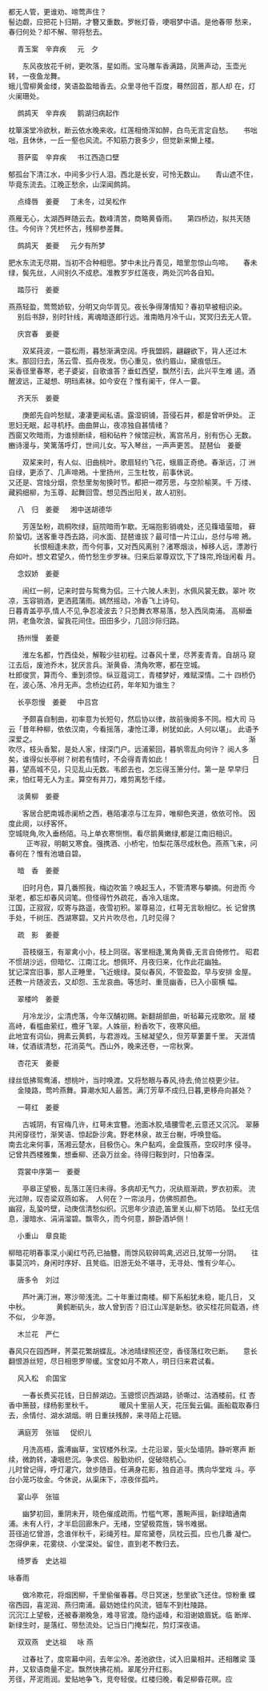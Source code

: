 <!-- { "loadSidebar": true } -->
都无人管，更谁劝、啼莺声住？　　　　　　　　　　　　　　　　　　　　
　 
　　 髻边觑，应把花卜归期，才簪又重数。罗帐灯昏，哽咽梦中语。是他春带
愁来，春归何处？却不解、带将愁去。　　　　　　　　　　　　　　　　　 

　
青玉案　辛弃疾
　 
元　夕 

　　东风夜放花千树，更吹落，星如雨。宝马雕车香满路，凤箫声动，玉壶光
转，一夜鱼龙舞。　　　　　　　　　　　　　　　　　　　　　　　　　　
　 
　　 蛾儿雪柳黄金缕，笑语盈盈暗香去。众里寻他千百度，蓦然回首，那人却
在，灯火阑珊处。　　　　　　　　　　　　　　　　　　　　　　　　　　 

　
鹧鸪天　辛弃疾
　 
鹅湖归病起作 

枕箪溪堂冷欲秋，断云依水晚来收。红莲相倚浑如醉，白鸟无言定自愁。
　 
书咄咄，且休休，一丘一壑也风流。不知筋力衰多少，但觉新来懒上楼。 

　
菩萨蛮　辛弃疾
　 
书江西造口壁 

郁孤台下清江水，中间多少行人泪。西北是长安，可怜无数山。
　 
青山遮不住，毕竟东流去。江晚正愁余，山深闻鹧鸪。 

　
点绛唇　姜夔
　 
丁未冬，过吴松作 

燕雁无心，太湖西畔随云去。数峰清苦，商略黄昏雨。 
　 
第四桥边，拟共天随住。今何许？凭栏怀古，残柳参差舞。 

　
鹧鸪天　姜夔
　 
元夕有所梦 

肥水东流无尽期，当初不合种相思。梦中未比丹青见，暗里忽惊山鸟啼。
　 
春未绿，鬓先丝，人间别久不成悲。准教岁岁红莲夜，两处沉吟各自知。 

　
踏莎行　姜夔 

燕燕轻盈，莺莺娇软，分明又向华胥见。夜长争得薄情知？春初早被相识染。
　 
别后书辞，别时针线，离魂暗逐郎行远。淮南皓月冷千山，冥冥归去无人管。 

　
庆宫春　姜夔 

　　双桨莼波，一蓑松雨，暮愁渐满空阔。呼我盟鸥，翩翩欲下，背人还过木
末。那回归去，荡云雪、孤舟夜发。伤心重见，依约眉山，黛痕低压。　　　
　 
　　 采香径里春寒，老子婆娑，自歌谁答？垂虹西望，飘然引去，此兴平生难
遏。酒醒波远，正凝想、明珰素袜。如今安在？惟有阑干，伴人一霎。　　　 

　
齐天乐　姜夔 

　　庚郎先自吟愁赋，凄凄更闻私语。露湿铜铺，苔侵石井，都是曾听伊处。
正思妇无眠，起寻机杼。曲曲屏山，夜凉独自甚情绪？　　　　　　　　　　
　 
　　 西窗又吹暗雨，为谁频断续，相和砧杵？候馆迎秋，离宫吊月，别有伤心
无数。豳诗漫与，笑篱落呼灯，世间儿女。写入琴丝，一声声更苦。
琵琶仙　姜夔 

　　双桨来时，有人似、旧曲桃叶。歌扇轻约飞花，蛾眉正奇绝。春渐远，汀
洲自绿，更添了、几声啼鴂。十里扬州，三生杜牧，前事休说。　　　　　　
　 
　　 又还是、宫烛分烟，奈愁里匆匆换时节。都把一襟芳思，与空阶榆荚。千
万缕、藏鸦细柳，为玉尊、起舞回雪。想见西出阳关，故人初别。　　　　　 

　
八　归　姜夔
　 
湘中送胡德华 


　　芳莲坠粉，疏桐吹绿，庭院暗雨乍歇。无端抱影销魂处，还见篠墙萤暗，
藓阶蛩切。送客重寻西去路，问水面、琵琶谁拔？最可惜一片江山，总付与啼
鴂。
　 
　　 长恨相逢未款，而今何事，又对西风离别？渚寒烟淡，棹移人远，漂渺行
舟如叶。想文君望久，倚竹愁生步罗袜。归来后翠尊双饮,下了珠帘,玲珑闲看
月。 

　
念奴娇　姜夔 

　　闹红一舸，记来时尝与鸳鸯为侣。三十六陂人未到，水佩风裳无数。翠叶
吹凉，玉容销酒，更洒菰蒲雨。嫣然摇动，冷香飞上诗句。　　　　　　　　
　 
　　 日暮青盖亭亭,情人不见,争忍凌波去？只恐舞衣寒易落，愁入西凤南浦。
高柳垂阴，老鱼吹浪，留我花间住。田田多少，几回沙际归路。　　　　　　 

　
扬州慢　姜夔 

　　淮左名都，竹西佳处，解鞍少驻初程。过春风十里，尽荠麦青青。自胡马
窥江去后，废池乔木，犹厌言兵。渐黄昏、清角吹寒，都在空城。　　　　　
　 
　　 杜郎俊赏，算而今、重到须惊。纵豆蔻词工，青楼梦好，难赋深情。二十
四桥仍在，波心荡、冷月无声。念桥边红药，年年知为谁生？　　　　　　　 

　
长亭怨慢　姜夔
　 
中吕宫 

　　予颇喜自制曲，初率意为长短句，然后协以律，故前後阕多不同。桓大司
马云「昔年种柳，依依汉南，今看摇落，凄怆江潭，树犹如此，人何以堪」。
此语予深爱之。　　　　　　　　　　　　　　　　　　　　　　　　　　　
　 
　　 渐吹尽，枝头香絮，是处人家，绿深门户。远浦萦回，暮帆零乱向何许？
阅人多矣，谁得似长亭树？树若有情时，不会得青青如此！　　　　　　　　
　 
　　 日暮，望高城不见，只见乱山无数。韦郎去也，怎忘得玉箫分付。第一是
早早归来，怕红萼无人为主。算空有并刀，难剪离愁千缕。 

　
淡黄柳　姜夔 

　　客居合肥南城赤阑桥之西，巷陌凄凉与江左异，唯柳色夹道，依依可怜。
因度此阕，以纾客怀。　　　　　　　　　　　　　　　　　　　　　　　　
　 
　 空城晓角,吹入垂杨陌。马上单衣寒恻恻。看尽鹅黄嫩绿,都是江南旧相识。
　 
　 正岑寂，明朝又寒食。强携酒、小桥宅，怕梨花落尽成秋色。燕燕飞来，问
春何在？惟有池塘自碧。 

　
暗　香　姜夔 

　　旧时月色，算几番照我，梅边吹笛？唤起玉人，不管清寒与攀摘。何逊而
今渐老，都忘却春风词笔。但怪得竹外疏花，香冷入瑶席。　　　　　　　　
　 
　　 江国，正寂寂，叹寄与路遥，夜雪初积。翠尊易泣，红萼无言耿相忆。长
记曾携手处，千树压、西湖寒碧。又片片吹尽也，几时见得？　　　　　　　 

　
疏　影　姜夔 

　　苔枝缀玉，有翠禽小小，枝上同宿。客里相逢,篱角黄昏,无言自倚修竹。
昭君不惯胡沙远，但暗忆、江南江北。想佩环、月夜归来，化作此花幽独。　
　 
　　 犹记深宫旧事，那人正睡里，飞近蛾绿。莫似春风，不管盈盈，早与安排
金屋。还教一片随波去，又却怨、玉龙哀曲。等恁时、重觅幽香，已入小窗横
幅。 

　
翠楼吟　姜夔 

　　月冷龙沙，尘清虎落，今年汉酺初赐。新翻胡部曲，听毡幕元戎歌吹。层
楼高峙，看槛曲萦红，檐牙飞翠。人姝丽，粉香吹下，夜寒风细。　　　　　
　 
　　 此地宜有词仙，拥素云黄鹤，与君游戏。玉梯凝望久，但芳草萋萋千里。
天涯情味，仗酒祓清愁，花消英气。西山外，晚来还卷，一帘秋霁。　　　　 

　
杏花天　姜夔 

绿丝低拂鸳鸯浦，想桃叶，当时唤渡。又将愁眼与春风,待去,倚兰桡更少驻。
　 
金陵路，莺吟燕舞。算潮水知人最苦。满汀芳草不成归,日暮,更移舟向甚处？ 

　
一萼红　姜夔 

　　古城阴，有官梅几许，红萼未宜簪。池面冰胶,墙腰雪老,云意还又沉沉。
翠藤共闲穿径竹，渐笑语、惊起卧沙禽。野老林泉，故王台榭，呼唤登临。　
　 
　　 南去北来何事，荡湘云楚水，目极伤心。朱户黏鸡，金盘簇燕，空叹时序
侵寻。记曾共西楼雅集，想垂柳、还袅万丝金。待得归鞍到时，只怕春深。　 

　
霓裳中序第一　姜夔 

　　亭皋正望极，乱落江莲归未得。多病却无气力，况纨扇渐疏，罗衣初索。
流光过隙，叹杏梁双燕如客。　人何在？一帘淡月，仿佛照颜色。　　　　　
　 
　　 幽寂，乱蛩吟壁，动庚信清愁似织。沉思年少浪迹,笛里关山,柳下坊陌。
坠红无信息，漫暗水、涓涓溜碧。飘零久，而今何意，醉卧酒垆侧！ 

　
小重山　章良能 

柳暗花明春事深,小阑红芍药,已抽簪。雨馀风软碎鸣禽,迟迟日,犹带一分阴。
　 
往事莫沉吟，身闲时序好、且凳临。旧游无处不堪寻，无寻处、惟有少年心。 

　
唐多令　刘过 

　　芦叶满汀洲，寒沙带浅流。二十年重过南楼。柳下系船犹未稳，能几日，
又中秋。
　 
　　 黄鹤断矶头，故人曾到否？旧江山浑是新愁。欲买桂花同载酒，终不似，
少年游。 

　
木兰花　严仁 

春风只在园西畔，荠菜花繁胡蝶乱。冰池晴绿照还空，香径落红吹已断。
　 
意长翻恨游丝短，尽日相思罗带缓。宝奁如月不欺人，明日归来君试看。 

　
风入松　俞国宝 

　　一春长费买花钱，日日醉湖边。玉骢惯识西湖路，骄嘶过、沽酒楼前。红
杏香中箫鼓，绿杨影里秋千。
　 
　　 暖风十里丽人天，花压鬓云偏。画船载取春归去，余情付、湖水湖烟。明
日重扶残醉，来寻陌上花钿。 

　
满庭芳　张镃
　 
促织儿 

　　月洗高梧，露溥幽草，宝钗楼外秋深。土花沿翠，萤火坠墙阴。静听寒声
断续，微韵转，凄咽悲沉。争求侣、殷勤劝织，促破晓机心。　　　　　　　
　 
　　 儿时曾记得，呼灯灌穴，敛步随音。任满身花影，独自追寻。携向华堂戏
斗。亭台小笼巧妆金。今休说，从渠床下，凉夜伴孤吟。　　　　　　　　　 

　
宴山亭　张镃 

　　幽梦初回，重阴未开，晓色催成疏雨。竹槛气寒，蕙畹声摇，新绿暗通南
浦。未有人行，才半启回廊朱户。无绪，空望极霓旌，锦书难据。　　　　　
　 
　　 苔径追忆曾游，念谁伴秋千，彩绳芳柱。犀帘黛卷，凤枕云孤，应也几番
凝伫。怎得伊来，花雾绕、小堂深处。留住，直到老不教归去。　　　　　　 

　
绮罗香　史达祖

咏春雨 

　　做冷欺花，将烟困柳，千里偷催春暮。尽日冥迷，愁里欲飞还住。惊粉重
蝶宿西园，喜泥润、燕归南浦。最妨她佳约风流，钿车不到杜陵路。　　　　
　 
　　 沉沉江上望极，还被春潮晚急，难寻官渡。隐约遥峰，和泪谢娘眉妩。临
断岸、新绿生时，是落红、带愁流处。记当日门掩梨花，剪灯深夜语。　　　 

　
双双燕　史达祖
　 
咏 燕 

　　过春社了，度帘幕中间，去年尘冷。差池欲住，试入旧巢相并。还相雕梁
藻井，又软语商量不定。飘然快拂花梢。翠尾分开红影。　　　　　　　　　
　 
　　 芳径，芹泥雨润。爱贴地争飞，竞夸轻俊。红楼归晚，看足柳昏花暝。应
